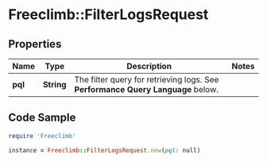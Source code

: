 # Freeclimb::FilterLogsRequest

## Properties

Name | Type | Description | Notes
------------ | ------------- | ------------- | -------------
**pql** | **String** | The filter query for retrieving logs. See **Performance Query Language** below. | 

## Code Sample

```ruby
require 'Freeclimb'

instance = Freeclimb::FilterLogsRequest.new(pql: null)
```


